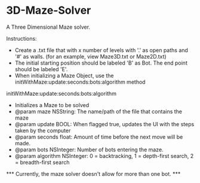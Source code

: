 3D-Maze-Solver
==============
A Three Dimensional Maze solver.

Instructions: 
- Create a .txt file that with x number of levels with '.' as open paths and '#' as walls. (for an example, view Maze3D.txt or Maze2D.txt)
- The initial starting position should be labeled 'B' as Bot. The end point should be labeled 'E'.
- When initializing a Maze Object, use the initWithMaze:update:seconds:bots:algorithm method 
 
initWithMaze:update:seconds:bots:algorithm
 - Initializes a Maze to be solved
 - @param maze NSString: The name/path of the file that contains the maze
 - @param update BOOL: When flagged true, updates the UI with the steps taken by the computer
 - @param seconds float: Amount of time before the next move will be made.
 - @param bots NSInteger: Number of bots entering the maze.
 - @param algorithm NSInteger: 0 = backtracking, 1 = depth-first search, 2 = breadth-first search
 

 *** Currently, the maze solver doesn't allow for more than one bot. ***
